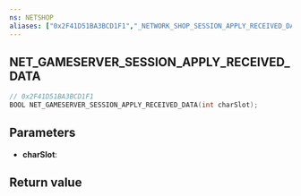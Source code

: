 ```yaml
---
ns: NETSHOP
aliases: ["0x2F41D51BA3BCD1F1","_NETWORK_SHOP_SESSION_APPLY_RECEIVED_DATA"]
---
```

## NET_GAMESERVER_SESSION_APPLY_RECEIVED_DATA

```c
// 0x2F41D51BA3BCD1F1
BOOL NET_GAMESERVER_SESSION_APPLY_RECEIVED_DATA(int charSlot);
```

## Parameters
* **charSlot**:

## Return value

